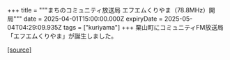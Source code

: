 +++
title = """まちのコミュニティ放送局 エフエムくりやま（78.8MHz）開局"""
date = 2025-04-01T15:00:00.000Z
expiryDate = 2025-05-04T04:29:09.935Z
tags = ["kuriyama"]
+++
栗山町にコミュニティFM放送局「エフエムくりやま」が誕生しました。

[[source]](https://www.town.kuriyama.hokkaido.jp/soshiki/53/28000.html)
